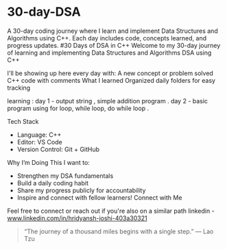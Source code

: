 # 30-day-DSA
A 30-day coding journey where I learn and implement Data Structures and Algorithms using C++. Each day includes code, concepts learned, and progress updates.
#30 Days of DSA in C++
Welcome to my 30-day journey of learning and implementing Data Structures and Algorithms DSA using C++ 

I'll be showing up here every day with:
   A new concept or problem solved
   C++ code with comments
   What I learned
   Organized daily folders for easy tracking

learning :
day 1 - output string , simple addition program .
day 2 - basic program using for loop, while loop, do while loop .

 Tech Stack
- Language: C++
- Editor: VS Code
- Version Control: Git + GitHub

 Why I’m Doing This
I want to:
- Strengthen my DSA fundamentals
- Build a daily coding habit
- Share my progress publicly for accountability
- Inspire and connect with fellow learners!
Connect with Me

Feel free to connect or reach out if you're also on a similar path
linkedin - www.linkedin.com/in/hridyansh-joshi-403a30321

> “The journey of a thousand miles begins with a single step.” — Lao Tzu


